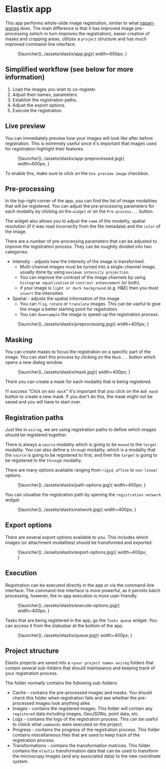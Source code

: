# Elastix app

This app performs whole-slide image registration, similar to what [napari-wsireg](https://github.com/NHPatterson/napari-wsireg) does. The main difference is that it has improved image pre-processing (which in turn improves the registration), easier creation of masks and cropping areas, utilizes a `project` structure and has much improved command-line interface.


<figure markdown>
  ![launcher](../assets/elastix/app.jpg){ width=600px; }
</figure>


## Simplified workflow (see below for more information)

1. Load the images you wish to co-register.
2. Adjust their names, parameters.
3. Establish the registration paths.
4. Adjust the export options.
5. Execute the registration.

## Live preview

You can immediately preview how your images will look like after before registration. This is extremely useful since it's important that images used for registration highlight their features. 

<figure markdown>
  ![launcher](../assets/elastix/app-preprocessed.jpg){ width=600px; }
</figure>

To enable this, make sure to click on the `Use preview image` checkbox.

## Pre-processing

In the top-right corner of the app, you can find the list of image modalities that will be registered. You can adjust the pre-processing parameters for each modality by clicking on the `widget` or on the `Pre-process...` button.

The widget also allows you to adjust the `name` of the modality, spatial resolution (if it was read incorrectly from the file metadata) and the `color` of the image.

There are a number of pre-processing parameters that can be adjusted to improve the registration process. They can be roughtly divided into two categories:

- Intensity - adjusts how the intensity of the image is transformed.
    - Multi-channel images must be turned into a single-channel image, usually done by using `maximum intensity projection`.
    - You can improve the contrast of the image channels by using `histogram equalization` or `contrast enhancement` (or both).
    - if your image is `light or dark background` (e.g. H&E) then you must `invert` the intensities
- Spatial - adjusts the spatial information of the image
    - You can `flip`, `rotate` or `translate` images. This can be useful to give the image a better starting point for registration.
    - You can `downsample` the image to speed-up the registration process.

<figure markdown>
  ![launcher](../assets/elastix/preprocessing.jpg){ width=400px; }
</figure>

## Masking

You can create masks to focus the registration on a specific part of the image. You can start this process by clicking on the `Mask...` button which opens a new dialog window.

<figure markdown>
  ![launcher](../assets/elastix/mask.jpg){ width=400px; }
</figure>

There you can create a mask for each modality that is being registered.


!!! success "Click on `Add mask`"
    It's important that you click on the `Add mask` button to create a new mask. If you don't do this, the mask might not be saved and you will have to start over.


## Registration paths

Just like in `wsireg`, we are using registration paths to define which images should be registered together.

There is always a `source` modality which is going to be `moved` to the `target` modality. You can also define a `through` modality, which is a modality that the `source` is going to be registered to first, and then the `target` is going to be registered to the `through` modality.

There are many options available ranging from `rigid`, `affine` to `non-linear` options.
<figure markdown>
  ![launcher](../assets/elastix/path-options.jpg){ width=400px; }
</figure>

You can visualise the registration path by opening the `registration network` widget.

<figure markdown>
  ![launcher](../assets/elastix/network.jpg){ width=400px; }
</figure>

## Export options

There are several export options available to you. This includes which images (or attachment modalities) should be transformed and exported.

<figure markdown>
  ![launcher](../assets/elastix/export-options.jpg){ width=400px; }
</figure>

## Execution

Registration can be executed directly in the app or via the command-line interface. The command-line interface is more powerful, as it permits batch processing, however, the in-app execution is more user-friendly.

<figure markdown>
  ![launcher](../assets/elastix/execute-options.jpg){ width=400px; }
</figure>

Tasks that are being registered in the app, go the `Tasks queue` widget. You can access it from the statusbar at the bottom of the app.

<figure markdown>
  ![launcher](../assets/elastix/queue.jpg){ width=400px; }
</figure>

## Project structure

Elastix projects are saved into a `<your project name>.wsireg` folders that contain several sub-folders that should maintaiance and keeping track of your registration process.

The folder normally contains the following sub-folders:

- Cache - contains the pre-processed images and masks. You should check this folder when registration fails and see whether the pre-processed images look anything alike.
- Images - contains the registered images. This folder will contain any `registered` data including images, GeoJSONs, point data, etc.
- Logs - contains the logs of the registration process. This can be useful to check what `commands` were executed on the project.
- Progress - contains the progress of the registration process. This folder contains miscellaneous files that are used to keep track of the registration process.
- Transformations - contains the transformation matrices. This folder contains the `elastix` transformation data that can be used to transform the microscopy images (and any associated data) to the new coordinate system.
